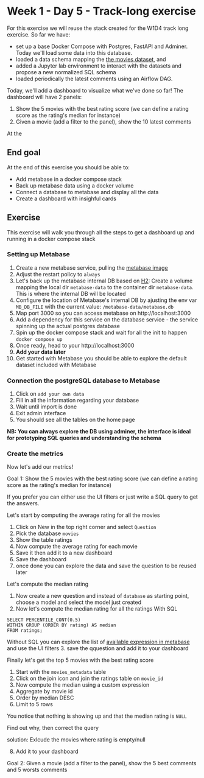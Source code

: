 # Week 1 - Day 5 - Track-long exercise


For this exercise we will reuse the stack created for the W1D4 track long exercise. So far we have:

- set up a base Docker Compose with Postgres, FastAPI and Adminer. Today we'll load some data into this database.
- loaded a data schema mapping the [the movies dataset](https://www.kaggle.com/rounakbanik/the-movies-dataset), and 
- added a Jupyter lab environment to interact with the datasets and propose a new normalized SQL schema
- loaded periodically the latest comments using an Airflow DAG.


Today, we'll add a dashboard to visualize what we've done so far! The dashboard will have 2 panels:

1. Show the 5 movies with the best rating score (we can define a rating score as the rating's median for instance)
2. Given a movie (add a filter to the panel), show the 10 latest comments


At the 
## End goal
At the end of this exercise you should be able to:
- Add metabase in a docker compose stack
- Back up metabase data using a docker volume
- Connect a database to metabase and display all the data
- Create a dashboard with insighful cards

## Exercise

This exercise will walk you through all the steps to get a dashboard up and running in a docker compose stack

### Setting up Metabase
1. Create a new metabase service, pulling the [metabase image](https://hub.docker.com/r/metabase/metabase/)
2. Adjust the restart policy to `always`
3. Let's back up the metabase internal DB based on [H2](https://www.h2database.com/html/main.html): Create a volume mapping the local dir `metabase-data` to the container dir `metabase-data`. This is where the internal DB will be located
4. Configure the location of Metabase's internal DB by ajusting the env var `MB_DB_FILE` with the current value: `/metabase-data/metabase.db`
5. Map port 3000 so you can access metabase on http://localhost:3000
6. Add a dependency for this service on the database service - the service spinning up the actual postgres database
7. Spin up the docker compose stack and wait for all the init to happen `docker compose up`
8. Once ready, head to your http://localhost:3000 
9. **Add your data later**
10. Get started with Metabase you should be able to explore the default dataset included with Metabase

### Connection the postgreSQL database to Metabase
1. Click on `add your own data`
2. Fill in all the information regarding your database
3. Wait until import is done
4. Exit admin interface
5. You should see all the tables on the home page

**NB: You can always explore the DB using adminer, the interface is ideal for prototyping SQL queries and understanding the schema**

### Create the metrics
Now let's add our metrics!

Goal 1:  Show the 5 movies with the best rating score (we can define a rating score as the rating's median for instance)

If you prefer you can either use the UI filters or just write a SQL query to get the answers.

Let's start by computing the average rating for all the movies

1. Click on New in the top right corner and select `Question`
2. Pick the database `movies`
3. Show the table ratings
4. Now compute the average rating for each movie
5. Save it then add it to a new dashboard
6. Save the dashboard
5. once done you can explore the data and save the question to be reused later

Let's compute the median rating
1. Now create a new question and instead of `database` as starting point, choose a model and select the model just created
2. Now let's compute the median rating for all the ratings 
With SQL
```
SELECT PERCENTILE_CONT(0.5)
WITHIN GROUP (ORDER BY rating) AS median
FROM ratings;
```
Without SQL you can explore the list of [available expression in metabase](https://www.metabase.com/docs/latest/users-guide/expressions-list.html#median) and use the UI filters
3. save the qquestion and add it to your dashboard

Finally let's get the top 5 movies with the best rating score
1. Start with the `movies_metadata` table
2. Click on the join icon and join the ratings table on `movie_id`
4. Now compute the median using a custom expression
5. Aggregate by movie id
6. Order by median DESC
7. Limit to 5 rows

You notice that nothing is showing up and that the median rating is `NULL`

Find out why, then correct the query

solution: Exlcude the movies where rating is empty/null

8. Add it to your dashboard

Goal 2: Given a movie (add a filter to the panel), show the 5 best comments and 5 worsts comments

